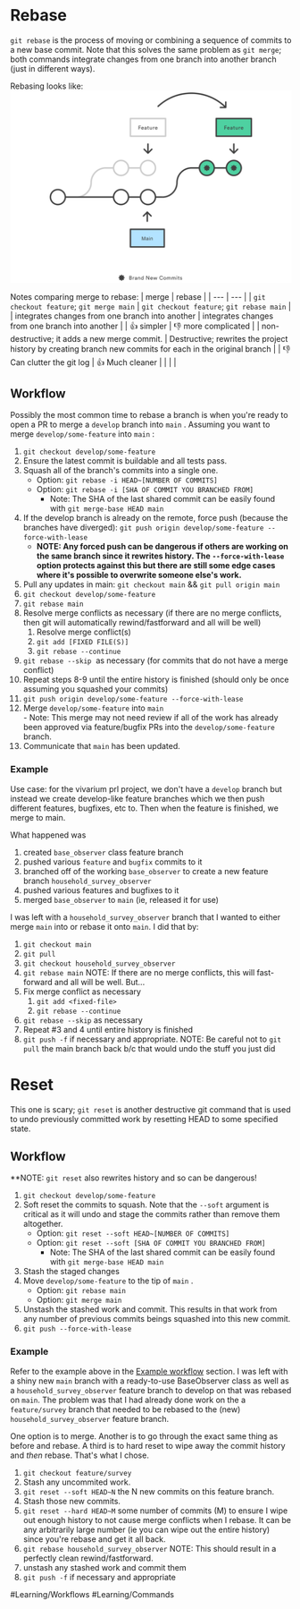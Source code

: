 ```toc

```

# Rebase
`git rebase` is the process of moving or combining a sequence of commits to a new base commit. Note that this solves the same problem as `git merge`; both commands integrate changes from one branch into another branch (just in different ways).

Rebasing looks like:
![](../zAttachments/01%20What%20is%20git%20rebase.svg)

Notes comparing merge to rebase:
| merge | rebase |
| --- | --- |
| `git checkout feature`; `git merge main` | `git checkout feature`; `git rebase main` |
| integrates changes from one branch into another | integrates changes from one branch into another |
| 👍 simpler | 👎 more complicated |
| non-destructive; it adds a new merge commit. | Destructive; rewrites the project history by creating branch new commits for each in the original branch |
| 👎 Can clutter the git log | 👍 Much cleaner |
|  |  |

## Workflow
Possibly the most common time to rebase a branch is when you're ready to open a PR to merge a `develop` branch into `main` . Assuming you want to merge `develop/some-feature` into `main` :
1.  `git checkout develop/some-feature` 
2.  Ensure the latest commit is buildable and all tests pass.
3.  Squash all of the branch's commits into a single one.
    -   Option: `git rebase -i HEAD~[NUMBER OF COMMITS]`
    -   Option: `git rebase -i [SHA OF COMMIT YOU BRANCHED FROM]` 
        -   Note: The SHA of the last shared commit can be easily found with `git merge-base HEAD main`
4.  If the develop branch is already on the remote, force push (because the branches have diverged): `git push origin develop/some-feature --force-with-lease` 
	- **NOTE: Any forced push can be dangerous if others are working on the same branch since it rewrites history. The `--force-with-lease`  option protects against this but there are still some edge cases where it's possible to overwrite someone else's work.** 
5.  Pull any updates in main: `git checkout main` && `git pull origin main` 
6.  `git checkout develop/some-feature` 
7.  `git rebase main` 
8.  Resolve merge conflicts as necessary (if there are no merge conflicts, then git will automatically rewind/fastforward and all will be well)
    1.  Resolve merge conflict(s)
    2.  `git add [FIXED FILE(S)]` 
    3.  `git rebase --continue` 
9.  `git rebase --skip`  as necessary (for commits that do not have a merge conflict)
10.  Repeat steps 8-9 until the entire history is finished (should only be once assuming you squashed your commits)
11.  `git push origin develop/some-feature --force-with-lease`
12.  Merge `develop/some-feature` into `main`   
    -   Note: This merge may not need review if all of the work has already been approved via feature/bugfix PRs into the `develop/some-feature`  branch.
13.  Communicate that `main` has been updated.

### Example
Use case: for the vivarium prl project, we don't have a `develop` branch but instead we create develop-like feature branches which we then push different features, bugfixes, etc to. Then when the feature is finished, we merge to main.

What happened was
1. created `base_observer` class feature branch
2. pushed various `feature` and `bugfix` commits to it
3. branched off of the working `base_observer` to create a new feature branch `household_survey_observer`
4. pushed various features and bugfixes to it
5. merged `base_observer` to `main` (ie, released it for use)

I was left with a `household_survey_observer` branch that I wanted to either merge `main` into or  rebase it onto `main`. I did that by:
1. `git checkout main`
2. `git pull`
3. `git checkout household_survey_observer`
4. `git rebase main`
	NOTE: If there are no merge conflicts, this will fast-forward and all will be well. But...
3. Fix merge conflict as necessary
	1. `git add <fixed-file>`
	2. `git rebase --continue`
4. `git rebase --skip` as necessary
5. Repeat #3 and 4 until entire history is finished
6. `git push -f` if necessary and appropriate. 
	NOTE: Be careful not to `git pull` the main branch back b/c that would undo the stuff you just did

# Reset
This one is scary; `git reset` is another destructive git command that is used to undo previously committed work by resetting HEAD to some specified state.

## Workflow
**NOTE: `git reset`  also rewrites history and so can be dangerous!
1.  `git checkout develop/some-feature` 
2.  Soft reset the commits to squash. Note that the `--soft` argument is critical as it will undo and stage the commits rather than remove them altogether.
    -   Option: `git reset --soft HEAD~[NUMBER OF COMMITS]` 
    -   Option: `git reset --soft [SHA OF COMMIT YOU BRANCHED FROM]` 
        -   Note: The SHA of the last shared commit can be easily found with `git merge-base HEAD main`
3.  Stash the staged changes
4.  Move `develop/some-feature` to the tip of `main` .
    -   Option: `git rebase main` 
    -   Option: `git merge main` 
5.  Unstash the stashed work and commit. This results in that work from any number of previous commits beings squashed into this new commit.
6.  `git push --force-with-lease`

### Example
Refer to the example above in the [Example workflow](#Example%20workflow) section. I was left with a shiny new `main` branch with a ready-to-use BaseObserver class as well as a `household_survey_observer` feature branch to develop on that was rebased on `main`. The problem was that I had already done work on the a `feature/survey` branch that needed to be rebased to the (new) `household_survey_observer` feature branch. 

One option is to merge. Another is to go through the exact same thing as before and rebase. A third is to hard reset to wipe away the commit history and *then* rebase. That's what I chose.
1. `git checkout feature/survey`
2. Stash any uncommited work.
3. `git reset --soft HEAD~N` the N new commits on this feature branch.
4. Stash those new commits.
5. `git reset --hard HEAD~M` some number of commits (M) to ensure I wipe out enough history to not cause merge conflicts when I rebase. It can be any arbitrarily large number (ie you can wipe out the entire history) since you're rebase and get it all back.
6. `git rebase household_survey_observer`
	NOTE: This should result in a perfectly clean rewind/fastforward.
7. unstash any stashed work and commit them
8. `git push -f` if necessary and appropriate



#Learning/Workflows #Learning/Commands 
